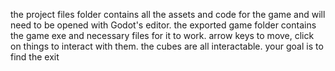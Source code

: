 the project files folder contains all the assets and code for the game and will need to be opened with Godot's editor. the exported game folder contains the game exe and necessary files for it to work. arrow keys to move, click on things to interact with them. the cubes are all interactable. your goal is to find the exit
